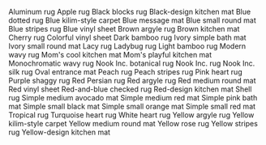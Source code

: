 Aluminum rug
Apple rug
Black blocks rug
Black-design kitchen mat
Blue dotted rug
Blue kilim-style carpet
Blue message mat
Blue small round mat
Blue stripes rug
Blue vinyl sheet
Brown argyle rug
Brown kitchen mat
Cherry rug
Colorful vinyl sheet
Dark bamboo rug
Ivory simple bath mat
Ivory small round mat
Lacy rug
Ladybug rug
Light bamboo rug
Modern wavy rug
Mom's cool kitchen mat
Mom's playful kitchen mat
Monochromatic wavy rug
Nook Inc. botanical rug
Nook Inc. rug
Nook Inc. silk rug
Oval entrance mat
Peach rug
Peach stripes rug
Pink heart rug
Purple shaggy rug
Red Persian rug
Red argyle rug
Red medium round mat
Red vinyl sheet
Red-and-blue checked rug
Red-design kitchen mat
Shell rug
Simple medium avocado mat
Simple medium red mat
Simple pink bath mat
Simple small black mat
Simple small orange mat
Simple small red mat
Tropical rug
Turquoise heart rug
White heart rug
Yellow argyle rug
Yellow kilim-style carpet
Yellow medium round mat
Yellow rose rug
Yellow stripes rug
Yellow-design kitchen mat
